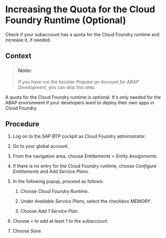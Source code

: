 <!-- loio7aba501c88b04f85b84e64a833221868 -->

# Increasing the Quota for the Cloud Foundry Runtime \(Optional\)

Check if your subaccount has a quota for the Cloud Foundry runtime and increase it, if needed.



## Context

> ### Note:  
> If you have run the booster *Prepare an Account for ABAP Development*, you can skip this step.

A quota for the Cloud Foundry runtime is optional. It's only needed for the ABAP environment if your developers want to deploy their own apps in Cloud Foundry.



<a name="loio7aba501c88b04f85b84e64a833221868__steps_y5g_xwm_g3b"/>

## Procedure

1.  Log on to the SAP BTP cockpit as Cloud Foundry administrator.

2.  Go to your global account.

3.  From the navigation area, choose *Entitlements* \> *Entity Assignments*.

4.  If there is no entry for the Cloud Foundry runtime, choose *Configure Entitlements* and *Add Service Plans*.

5.  In the following popup, proceed as follows:

    1.  Choose *Cloud Foundry Runtime*.

    2.  Under *Available Service Plans*, select the checkbox *MEMORY*.

    3.  Choose *Add 1 Service Plan*.


6.  Choose *\+* to add at least 1 to the subaccount.

7.  Choose *Save*.


